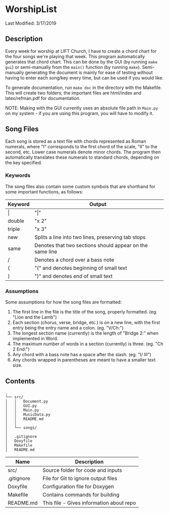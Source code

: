 # WorshipList
Last Modified: 3/17/2019

## Description

Every week for worship at LIFT Church, I have to create a chord chart for the four songs we're playing that week. This program automatically 
generates that chord chart. This can be done by the GUI (by running `make gui`) or semi-manually from the `main()` function (by running `make`). 
Semi-manually generating the document is mainly for ease of testing without having to enter each song/key every time, but can be used if you 
would like.

To generate documentation, run `make doc` in the directory with the Makefile. This will create two folders; the important files are html/index 
and latex/refman.pdf for documentation.

NOTE: Making with the GUI currently uses an absolute file path in `Main.py` on my system - if you are using this program, you will have to modify 
it.

## Song Files

Each song is stored as a text file with chords represented as Roman numerals, where "I" corresponds to the first chord of the scale, "II" to the 
second, etc. Lower case numerals denote minor chords. The program then automatically translates these numerals to standard chords, depending on 
the key specified. 

### Keywords

The song files also contain some custom symbols that are shorthand for some important functions, as follows:

| Keyword | Output |
|---|---|
|\||"\|"|
|double|"x 2"|
|triple|"x 3"|
|new|Splits a line into two lines, preserving tab stops|
|same|Denotes that two sections should appear on the same line|
|/|Denotes a chord over a bass note|
|(|"(" and denotes beginning of small text|
|)|")" and denotes end of small text|

### Assumptions

Some assumptions for how the song files are formatted:
1) The first line in the file is the title of the song, properly formatted. (eg. "Lion and the Lamb")
2) Each section (chorus, verse, bridge, etc.) is on a new line, with the first entry being the entry name and a colon. (eg. "V/Ch:")
3) The longest section name (currently) is the length of "Bridge 2:" when implemented in Word.
4) The maximum number of words in a section (currently) is three. (eg. "Ch 2 End:")
5) Any chord with a bass note has a space after the slash. (eg. "I/ III")
6) Any chords wrapped in parentheses are meant to have a smaller text size.

## Contents

```
.
└── src/
│   │   Document.py
│   │   GUI.py  
│   │   Main.py
│   │   MusicData.py
│   │   README.md  
│   │
│   └── songs/
│   
│   .gitignore
│   Doxyfile
│   Makefile
│   README.md
```

| Name | Description |
|---|---|
|src/|Source folder for code and inputs|
|.gitignore|File for Git to ignore output files|
|Doxyfile|Configuration file for Doxygen|
|Makefile|Contains commands for building|
|README.md|This file - Gives information about repo|
